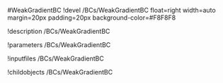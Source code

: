 <!-- MOOSE Object Documentation Stub: Remove this when content is added. -->
#WeakGradientBC
!devel /BCs/WeakGradientBC float=right width=auto margin=20px padding=20px background-color=#F8F8F8

!description /BCs/WeakGradientBC

!parameters /BCs/WeakGradientBC

!inputfiles /BCs/WeakGradientBC

!childobjects /BCs/WeakGradientBC
